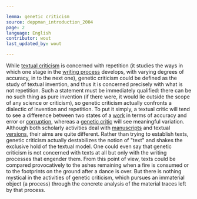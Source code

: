 ```yaml
---

lemma: genetic criticism
source: deppman_introduction_2004
page: 2
language: English
contributor: wout
last_updated_by: wout

---
```


While [textual criticism](textualCriticism.html) is concerned with repetition (it studies the ways in which one stage in the [writing process](writingProcess.html) develops, with varying degrees of accuracy, in to the next one), genetic criticism could be defined as the study of textual invention, and thus it is concerned precisely with what is not repetition. Such a statement must be immediately qualified: there can be no such thing as pure invention (if there were, it would lie outside the scope of any science or criticism), so genetic criticism actually confronts a dialectic of invention and repetition. To put it simply, a textual critic will tend to see a difference between two states of a [work](work.html) in terms of accuracy and error or [corruption](textCorrupt.html), whereas a [genetic critic](criticGenetic.html) will see meaningful variation. Although both scholarly activities deal with [manuscripts](manuscript.html) and textual [versions](version.html), their aims are quite different. Rather than trying to establish texts, genetic criticism actually destabilizes the notion of "text" and shakes the exclusive hold of the textual model. One could even say that genetic criticism is not concerned with texts at all but only with the writing processes that engender them. From this point of view, texts could be compared provocatively to the ashes remaining when a fire is consumed or to the footprints on the ground after a dance is over. But there is nothing mystical in the activities of genetic criticism, which pursues an immaterial object (a process) through the concrete analysis of the material traces left by that process.
